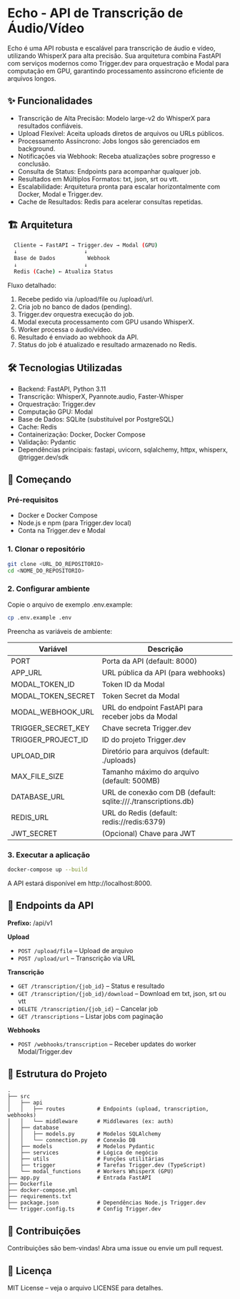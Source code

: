
# Echo - API de Transcrição de Áudio/Vídeo

Echo é uma API robusta e escalável para transcrição de áudio e vídeo, utilizando WhisperX para alta precisão. Sua arquitetura combina FastAPI com serviços modernos como Trigger.dev para orquestração e Modal para computação em GPU, garantindo processamento assíncrono eficiente de arquivos longos.

## ✨ Funcionalidades

- Transcrição de Alta Precisão: Modelo large-v2 do WhisperX para resultados confiáveis.
- Upload Flexível: Aceita uploads diretos de arquivos ou URLs públicos.
- Processamento Assíncrono: Jobs longos são gerenciados em background.
- Notificações via Webhook: Receba atualizações sobre progresso e conclusão.
- Consulta de Status: Endpoints para acompanhar qualquer job.
- Resultados em Múltiplos Formatos: txt, json, srt ou vtt.
- Escalabilidade: Arquitetura pronta para escalar horizontalmente com Docker, Modal e Trigger.dev.
- Cache de Resultados: Redis para acelerar consultas repetidas.

## 🏗️ Arquitetura
```bash
  Cliente → FastAPI → Trigger.dev → Modal (GPU)  
  ↓                     ↓  
  Base de Dados          Webhook  
  ↓                     ↓  
  Redis (Cache) ← Atualiza Status
```


Fluxo detalhado:

1. Recebe pedido via /upload/file ou /upload/url.
2. Cria job no banco de dados (pending).
3. Trigger.dev orquestra execução do job.
4. Modal executa processamento com GPU usando WhisperX.
5. Worker processa o áudio/vídeo.
6. Resultado é enviado ao webhook da API.
7. Status do job é atualizado e resultado armazenado no Redis.

## 🛠️ Tecnologias Utilizadas

- Backend: FastAPI, Python 3.11
- Transcrição: WhisperX, Pyannote.audio, Faster-Whisper
- Orquestração: Trigger.dev
- Computação GPU: Modal
- Base de Dados: SQLite (substituível por PostgreSQL)
- Cache: Redis
- Containerização: Docker, Docker Compose
- Validação: Pydantic
- Dependências principais: fastapi, uvicorn, sqlalchemy, httpx, whisperx, @trigger.dev/sdk

## 🚀 Começando

### Pré-requisitos

- Docker e Docker Compose
- Node.js e npm (para Trigger.dev local)
- Conta na Trigger.dev e Modal

### 1. Clonar o repositório

```bash
git clone <URL_DO_REPOSITORIO>
cd <NOME_DO_REPOSITORIO>
```

### 2. Configurar ambiente

Copie o arquivo de exemplo .env.example:

```bash
cp .env.example .env
```

Preencha as variáveis de ambiente:

| Variável | Descrição |
|----------|-----------|
| PORT | Porta da API (default: 8000) |
| APP_URL | URL pública da API (para webhooks) |
| MODAL_TOKEN_ID | Token ID da Modal |
| MODAL_TOKEN_SECRET | Token Secret da Modal |
| MODAL_WEBHOOK_URL | URL do endpoint FastAPI para receber jobs da Modal |
| TRIGGER_SECRET_KEY | Chave secreta Trigger.dev |
| TRIGGER_PROJECT_ID | ID do projeto Trigger.dev |
| UPLOAD_DIR | Diretório para arquivos (default: ./uploads) |
| MAX_FILE_SIZE | Tamanho máximo do arquivo (default: 500MB) |
| DATABASE_URL | URL de conexão com DB (default: sqlite:///./transcriptions.db) |
| REDIS_URL | URL do Redis (default: redis://redis:6379) |
| JWT_SECRET | (Opcional) Chave para JWT |

### 3. Executar a aplicação

```bash
docker-compose up --build
```

A API estará disponível em http://localhost:8000.

## 📖 Endpoints da API

**Prefixo:** /api/v1

**Upload** 

- `POST /upload/file` – Upload de arquivo  
- `POST /upload/url` – Transcrição via URL

**Transcrição**

- `GET /transcription/{job_id}` – Status e resultado  
- `GET /transcription/{job_id}/download` – Download em txt, json, srt ou vtt  
- `DELETE /transcription/{job_id}` – Cancelar job  
- `GET /transcriptions` – Listar jobs com paginação

**Webhooks**

- `POST /webhooks/transcription` – Receber updates do worker Modal/Trigger.dev

## 📁 Estrutura do Projeto

```
.
├── src
│   ├── api
│   │   ├── routes          # Endpoints (upload, transcription, webhooks)
│   │   └── middleware      # Middlewares (ex: auth)
│   ├── database
│   │   ├── models.py       # Modelos SQLAlchemy
│   │   └── connection.py   # Conexão DB
│   ├── models              # Modelos Pydantic
│   ├── services            # Lógica de negócio
│   ├── utils               # Funções utilitárias
│   ├── trigger             # Tarefas Trigger.dev (TypeScript)
│   └── modal_functions     # Workers WhisperX (GPU)
├── app.py                  # Entrada FastAPI
├── Dockerfile
├── docker-compose.yml
├── requirements.txt
├── package.json            # Dependências Node.js Trigger.dev
└── trigger.config.ts       # Config Trigger.dev
```

## 🤝 Contribuições

Contribuições são bem-vindas! Abra uma issue ou envie um pull request.

## 📄 Licença

MIT License – veja o arquivo LICENSE para detalhes.
